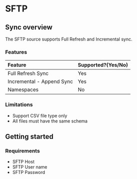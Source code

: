 # SFTP

## Sync overview

The SFTP source supports Full Refresh and Incremental sync.


### Features

| Feature | Supported?\(Yes/No\)
| :--- | :--- |
| Full Refresh Sync | Yes |
| Incremental - Append Sync | Yes |
| Namespaces | No |

### Limitations

- Support CSV file type only
- All files must have the same schema

## Getting started

### Requirements

* SFTP Host
* SFTP User name
* SFTP Password

